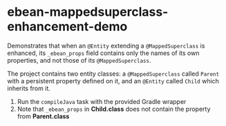 # ebean-mappedsuperclass-enhancement-demo

Demonstrates that when an `@Entity` extending a `@MappedSuperclass` is enhanced, its `_ebean_props` field contains only the names of its own properties, and not those of its `@MappedSuperclass`.

The project contains two entity classes: a `@MappedSuperclass` called `Parent` with a persistent property defined on it, and an `@Entity` called `Child` which inherits from it.

1. Run the `compileJava` task with the provided Gradle wrapper
2. Note that `_ebean_props` in **Child.class** does not contain the property from **Parent.class**


